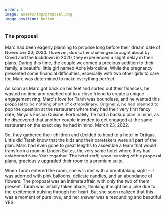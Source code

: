 ```yaml
---
order: 1
image: assets/img/proposal.png
image_position: bottom
---
```

### The proposal

Marc had been eagerly planning to propose long before their dream date of November 23, 2023. However, due to the challenges brought about by Covid and the lockdown in 2020, they experienced a slight delay in their plans. During this time, the couple welcomed a precious addition to their family, a beautiful little girl named Aoife Marceline. While the pregnancy presented some financial difficulties, especially with two other girls to care for, Marc was determined to make everything perfect.

As soon as Marc got back on his feet and sorted out their finances, he wasted no time and reached out to a close friend to create a unique engagement ring. Marc's love for Tarah was boundless, and he wanted this proposal to be nothing short of extraordinary. Originally, he had planned to pop the question at the restaurant where they had their very first fancy date, Ninyo's Fusion Cuisine. Fortunately, he had a backup plan in mind, as he discovered that another couple intended to get engaged at the same restaurant on the exact day he had in mind, March 23, 2022.

So, they gathered their children and decided to head to a hotel in Ortigas. Little did Tarah know that the kids and their caretakers were all part of the plan. Marc had even gone to great lengths to assemble a team that would transform a room in Linden Suites, the very same hotel where they had celebrated New Year together. The hotel staff, upon learning of his proposal plans, graciously upgraded their room to a premium suite.

When Tarah entered the room, she was met with a breathtaking sight – it was adorned with pink balloons, delicate candles, and an abundance of flowers. The proposal was an intimate affair, with only the two of them present. Tarah was initially taken aback, thinking it might be a joke due to the excitement pulsing through her heart. But she soon realized that this was a moment of pure love, and her answer was a resounding and beautiful YES.